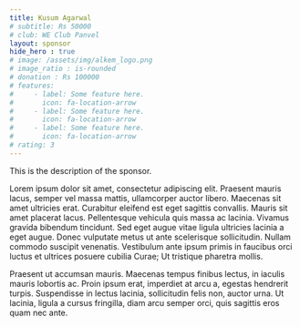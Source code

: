 ```yaml
---
title: Kusum Agarwal
# subtitle: Rs 50000
# club: WE Club Panvel
layout: sponsor
hide_hero : true
# image: /assets/img/alkem_logo.png
# image_ratio : is-rounded
# donation : Rs 100000
# features:
#     - label: Some feature here.
#       icon: fa-location-arrow
#     - label: Some feature here.
#       icon: fa-location-arrow
#     - label: Some feature here.
#       icon: fa-location-arrow
# rating: 3
---
```


This is the description of the sponsor.

Lorem ipsum dolor sit amet, consectetur adipiscing elit. Praesent mauris lacus, semper vel massa mattis, ullamcorper auctor libero. Maecenas sit amet ultricies erat. Curabitur eleifend est eget sagittis convallis. Mauris sit amet placerat lacus. Pellentesque vehicula quis massa ac lacinia. Vivamus gravida bibendum tincidunt. Sed eget augue vitae ligula ultricies lacinia a eget augue. Donec vulputate metus ut ante scelerisque sollicitudin. Nullam commodo suscipit venenatis. Vestibulum ante ipsum primis in faucibus orci luctus et ultrices posuere cubilia Curae; Ut tristique pharetra mollis. 

Praesent ut accumsan mauris. Maecenas tempus finibus lectus, in iaculis mauris lobortis ac. Proin ipsum erat, imperdiet at arcu a, egestas hendrerit turpis. Suspendisse in lectus lacinia, sollicitudin felis non, auctor urna. Ut lacinia, ligula a cursus fringilla, diam arcu semper orci, quis sagittis eros quam nec ante.